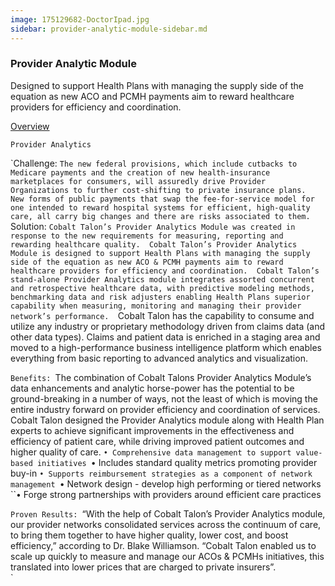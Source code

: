 ```yaml
---
image: 175129682-DoctorIpad.jpg
sidebar: provider-analytic-module-sidebar.md
---
```


### Provider Analytic Module

Designed to support Health Plans with managing the supply side of the equation as new ACO and PCMH payments aim to reward healthcare providers for efficiency and coordination.

[Overview]

`Provider Analytics `

`Challenge:
``The new federal provisions, which include cutbacks to Medicare payments and the creation of new health-insurance marketplaces for consumers, will assuredly drive Provider Organizations to further cost-shifting to private insurance plans.  New forms of public payments that swap the fee-for-service model for one intended to reward hospital systems for efficient, high-quality care, all carry big changes and there are risks associated to them.
``Solution:
``Cobalt Talon’s Provider Analytics Module was created in response to the new requirements for measuring, reporting and rewarding healthcare quality.  Cobalt Talon’s Provider Analytics Module is designed to support Health Plans with managing the supply side of the equation as new ACO & PCMH payments aim to reward healthcare providers for efficiency and coordination.  Cobalt Talon’s stand-alone Provider Analytics module integrates assorted concurrent and retrospective healthcare data, with predictive modeling methods, benchmarking data and risk adjusters enabling Health Plans superior capability when measuring, monitoring and managing their provider network’s performance. 
``Cobalt Talon has the capability to consume and utilize any industry or proprietary methodology driven from claims data (and other data types). Claims and patient data is enriched in a staging area and moved to a high-performance business intelligence platform which enables everything from basic reporting to advanced analytics and visualization.

``Benefits:
``The combination of Cobalt Talons Provider Analytics Module’s data enhancements and analytic horse-power has the potential to be ground-breaking in a number of ways, not the least of which is moving the entire industry forward on provider efficiency and coordination of services.  Cobalt Talon designed the Provider Analytics module along with Health Plan experts to achieve significant improvements in the effectiveness and efficiency of patient care, while driving improved patient outcomes and higher quality of care.
``•	Comprehensive data management to support value-based initiatives
``•	Includes standard quality metrics promoting provider buy-in
``•	Supports reimbursement strategies as a component of network management
``•	Network design - develop high performing or tiered networks
``•	Forge strong partnerships with providers around efficient care practices

``Proven Results:
``“With the help of Cobalt Talon’s Provider Analytics module, our provider networks consolidated services across the continuum of care, to bring them together to have higher quality, lower cost, and boost efficiency,” according to Dr. Blake Williamson.  “Cobalt Talon enabled us to scale up quickly to measure and manage our ACOs & PCMHs initiatives, this translated into lower prices that are charged to private insurers”.  
`

[Overview]: http://google.com
